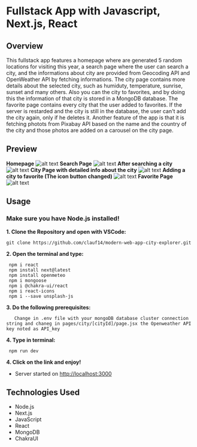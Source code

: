 # Fullstack App with Javascript, Next.js, React

## Overview
This fullstack app features a homepage where are generated 5 random locations for visiting this year, a search page where the user can search a city, and the informations about city are provided from Geocoding API and OpenWeather API by fetching informations.
The city page contains more details about the selected city, such as humiduty, temperature, sunrise, sunset and many others. Also you can the city to favorites, and by doing this the information of that city is stored in a MongoDB database.
The favorite page contains every city that the user added to favorites. If the server is restarded and the city is still in the database, the user can't add the city again, only if he deletes it. Another feature of the app is that it is fetching photots from Pixabay API based on the name and the country of the city and those photos are added on a carousel on the city page.

## Preview
**Homepage**
![alt text](https://github.com/clauf14/modern-web-app-city-explorer/blob/main/poze/homepage.PNG)
**Search Page**
![alt text](https://github.com/clauf14/modern-web-app-city-explorer/blob/main/poze/search_wo_input.PNG)
**After searching a city**
![alt text](https://github.com/clauf14/modern-web-app-city-explorer/blob/main/poze/search.PNG)
**City Page with detailed info about the city**
![alt text](https://github.com/clauf14/modern-web-app-city-explorer/blob/main/poze/citypage.PNG)
**Adding a city to favorite (The icon button changed)**
![alt text](https://github.com/clauf14/modern-web-app-city-explorer/blob/main/poze/added_to_fav.PNG)
**Favorite Page**
![alt text](https://github.com/clauf14/modern-web-app-city-explorer/blob/main/poze/fav_page.PNG)

## Usage
### Make sure you have Node.js installed!
**1. Clone the Repository and open with VSCode:**

   ```git bash
   git clone https://github.com/clauf14/modern-web-app-city-explorer.git
   ```
**2. Open the terminal and type:**

  ```git bash
   npm i react
   npm install next@latest
   npm install openmeteo
   npm i mongoose
   npm i @chakra-ui/react
   npm i react-icons
   npm i --save unsplash-js
  ```

**3. Do the following prerequisites:**
```git bash
   Change in .env file with your mongoDB database cluster connection string and chaneg in pages/city/[cityId]/page.jsx the Openweather API key noted as API_key
```

**4. Type in terminal:**

  ```git bash
   npm run dev
  ```

**4. Click on the link and enjoy!**

  - Server started on [http://localhost:3000](http://localhost:3000)

## Technologies Used

- Node.js
- Next.js
- JavaScript
- React
- MongoDB
- ChakraUI

  
